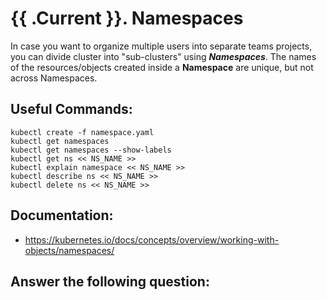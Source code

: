 # {{ .Current }}. Namespaces

In case you want to organize multiple users into separate teams projects, you can divide cluster into "sub-clusters" using **_Namespaces_**. The names of the resources/objects created inside a **Namespace** are unique, but not across Namespaces.

## Useful Commands:
```
kubectl create -f namespace.yaml
kubectl get namespaces
kubectl get namespaces --show-labels
kubectl get ns << NS_NAME >>
kubectl explain namespace << NS_NAME >>
kubectl describe ns << NS_NAME >>
kubectl delete ns << NS_NAME >>
```

## Documentation:
- https://kubernetes.io/docs/concepts/overview/working-with-objects/namespaces/

## Answer the following question: